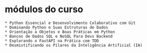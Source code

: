 # módulos do curso

    * Python Essencial e Desenvolvimento Colaborativo com Git
    * Dominando Python e Suas Estruturas de Dados
    * Orientação a Objetos e Boas Práticas em Python
    * Bancos de Dados SQL e NoSQL Para Devs Backend
    * Explorando o FastAPI na Prática com TDD
    * Desmistificando os Pilares da Inteligência Artificial (IA)
